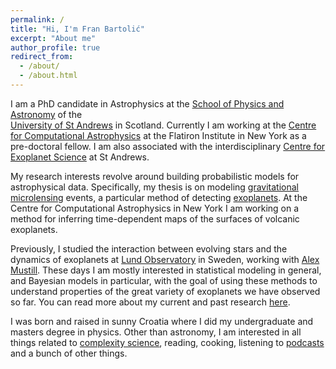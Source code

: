 ```yaml
---
permalink: /
title: "Hi, I'm Fran Bartolić"
excerpt: "About me"
author_profile: true
redirect_from: 
  - /about/
  - /about.html
---
```

I am a PhD candidate in Astrophysics at the 
[School of Physics and Astronomy](https://www.st-andrews.ac.uk/physics/research/index.php)
of the  
[University of St Andrews](https://www.st-andrews.ac.uk/) in Scotland.
Currently I am working at the [Centre for Computational Astrophysics](https://www.simonsfoundation.org/flatiron/center-for-computational-astrophysics/) at the Flatiron Institute in New York as a pre-doctoral fellow.
I am also associated with the interdisciplinary 
[Centre for Exoplanet Science](https://www.st-andrews.ac.uk/exoplanets/index.html) at St Andrews.

My research interests revolve around building probabilistic models for astrophysical data.
Specifically, my thesis is on modeling
[gravitational microlensing](http://microlensing-source.org/concept/) 
events, a particular method of detecting 
[exoplanets](https://en.wikipedia.org/wiki/Exoplanet).
At the Centre for Computational Astrophysics in  New York I am working on a method for inferring time-dependent maps of the surfaces of volcanic exoplanets.

Previously, I studied the interaction between evolving stars and the 
dynamics of exoplanets at [Lund Observatory](http://www.astro.lu.se/) 
in Sweden, working with [Alex Mustill](http://www.astro.lu.se/~alex/). 
These days I am mostly interested in statistical modeling in 
general, and Bayesian models in particular, with the goal of using these
methods to understand properties of the great variety of exoplanets we have
observed so far. 
You can read more about my current and past research 
[here](https://fbartolic.github.io/research/).

I was born and raised in sunny Croatia where I did my undergraduate and masters degree in physics.
Other than astronomy, I am interested in all things related to [complexity science](https://www.complexityexplorer.org/), reading, cooking, listening to [podcasts](https://www.jimruttshow.com/) and a bunch of other things.
